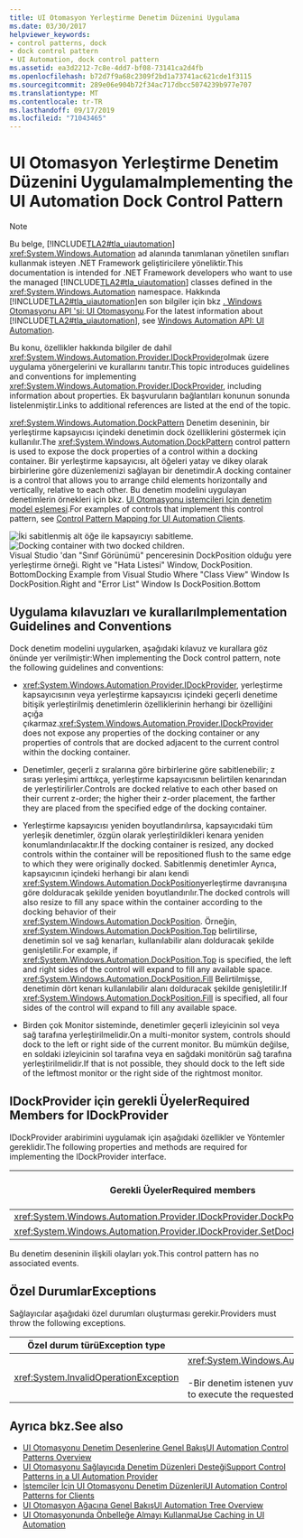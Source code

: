 ```yaml
---
title: UI Otomasyon Yerleştirme Denetim Düzenini Uygulama
ms.date: 03/30/2017
helpviewer_keywords:
- control patterns, dock
- dock control pattern
- UI Automation, dock control pattern
ms.assetid: ea3d2212-7c8e-4dd7-bf08-73141ca2d4fb
ms.openlocfilehash: b72d7f9a68c2309f2bd1a73741ac621cde1f3115
ms.sourcegitcommit: 289e06e904b72f34ac717dbcc5074239b977e707
ms.translationtype: MT
ms.contentlocale: tr-TR
ms.lasthandoff: 09/17/2019
ms.locfileid: "71043465"
---
```

# <a name="implementing-the-ui-automation-dock-control-pattern"></a><span data-ttu-id="54a72-102">UI Otomasyon Yerleştirme Denetim Düzenini Uygulama</span><span class="sxs-lookup"><span data-stu-id="54a72-102">Implementing the UI Automation Dock Control Pattern</span></span>
> [!NOTE]
> <span data-ttu-id="54a72-103">Bu belge, [!INCLUDE[TLA2#tla_uiautomation](../../../includes/tla2sharptla-uiautomation-md.md)] <xref:System.Windows.Automation> ad alanında tanımlanan yönetilen sınıfları kullanmak isteyen .NET Framework geliştiricilere yöneliktir.</span><span class="sxs-lookup"><span data-stu-id="54a72-103">This documentation is intended for .NET Framework developers who want to use the managed [!INCLUDE[TLA2#tla_uiautomation](../../../includes/tla2sharptla-uiautomation-md.md)] classes defined in the <xref:System.Windows.Automation> namespace.</span></span> <span data-ttu-id="54a72-104">Hakkında [!INCLUDE[TLA2#tla_uiautomation](../../../includes/tla2sharptla-uiautomation-md.md)]en son bilgiler için bkz [. Windows Otomasyonu API 'si: UI Otomasyonu](https://go.microsoft.com/fwlink/?LinkID=156746).</span><span class="sxs-lookup"><span data-stu-id="54a72-104">For the latest information about [!INCLUDE[TLA2#tla_uiautomation](../../../includes/tla2sharptla-uiautomation-md.md)], see [Windows Automation API: UI Automation](https://go.microsoft.com/fwlink/?LinkID=156746).</span></span>  
  
 <span data-ttu-id="54a72-105">Bu konu, özellikler hakkında bilgiler de dahil <xref:System.Windows.Automation.Provider.IDockProvider>olmak üzere uygulama yönergelerini ve kurallarını tanıtır.</span><span class="sxs-lookup"><span data-stu-id="54a72-105">This topic introduces guidelines and conventions for implementing <xref:System.Windows.Automation.Provider.IDockProvider>, including information about properties.</span></span> <span data-ttu-id="54a72-106">Ek başvuruların bağlantıları konunun sonunda listelenmiştir.</span><span class="sxs-lookup"><span data-stu-id="54a72-106">Links to additional references are listed at the end of the topic.</span></span>  
  
 <span data-ttu-id="54a72-107"><xref:System.Windows.Automation.DockPattern> Denetim deseninin, bir yerleştirme kapsayıcısı içindeki denetimin dock özelliklerini göstermek için kullanılır.</span><span class="sxs-lookup"><span data-stu-id="54a72-107">The <xref:System.Windows.Automation.DockPattern> control pattern is used to expose the dock properties of a control within a docking container.</span></span> <span data-ttu-id="54a72-108">Bir yerleştirme kapsayıcısı, alt öğeleri yatay ve dikey olarak birbirlerine göre düzenlemenizi sağlayan bir denetimdir.</span><span class="sxs-lookup"><span data-stu-id="54a72-108">A docking container is a control that allows you to arrange child elements horizontally and vertically, relative to each other.</span></span> <span data-ttu-id="54a72-109">Bu denetim modelini uygulayan denetimlerin örnekleri için bkz. [UI Otomasyonu istemcileri Için denetim model eşlemesi](control-pattern-mapping-for-ui-automation-clients.md).</span><span class="sxs-lookup"><span data-stu-id="54a72-109">For examples of controls that implement this control pattern, see [Control Pattern Mapping for UI Automation Clients](control-pattern-mapping-for-ui-automation-clients.md).</span></span>  
  
 <span data-ttu-id="54a72-110">![İki sabitlenmiş alt öğe ile kapsayıcıyı sabitleme.](./media/uia-dockpattern-dockingexample.PNG "UIA_DockPattern_DockingExample")</span><span class="sxs-lookup"><span data-stu-id="54a72-110">![Docking container with two docked children.](./media/uia-dockpattern-dockingexample.PNG "UIA_DockPattern_DockingExample")</span></span>  
<span data-ttu-id="54a72-111">Visual Studio 'dan "Sınıf Görünümü" penceresinin DockPosition olduğu yere yerleştirme örneği. Right ve "Hata Listesi" Window, DockPosition. Bottom</span><span class="sxs-lookup"><span data-stu-id="54a72-111">Docking Example from Visual Studio Where "Class View" Window Is DockPosition.Right and "Error List" Window Is DockPosition.Bottom</span></span>  
  
<a name="Implementation_Guidelines_and_Conventions"></a>   
## <a name="implementation-guidelines-and-conventions"></a><span data-ttu-id="54a72-112">Uygulama kılavuzları ve kuralları</span><span class="sxs-lookup"><span data-stu-id="54a72-112">Implementation Guidelines and Conventions</span></span>  
 <span data-ttu-id="54a72-113">Dock denetim modelini uygularken, aşağıdaki kılavuz ve kurallara göz önünde yer verilmiştir:</span><span class="sxs-lookup"><span data-stu-id="54a72-113">When implementing the Dock control pattern, note the following guidelines and conventions:</span></span>  
  
- <span data-ttu-id="54a72-114"><xref:System.Windows.Automation.Provider.IDockProvider>, yerleştirme kapsayıcısının veya yerleştirme kapsayıcısı içindeki geçerli denetime bitişik yerleştirilmiş denetimlerin özelliklerinin herhangi bir özelliğini açığa çıkarmaz.</span><span class="sxs-lookup"><span data-stu-id="54a72-114"><xref:System.Windows.Automation.Provider.IDockProvider> does not expose any properties of the docking container or any properties of controls that are docked adjacent to the current control within the docking container.</span></span>  
  
- <span data-ttu-id="54a72-115">Denetimler, geçerli z sıralarına göre birbirlerine göre sabitlenebilir; z sırası yerleşimi arttıkça, yerleştirme kapsayıcısının belirtilen kenarından de yerleştirilirler.</span><span class="sxs-lookup"><span data-stu-id="54a72-115">Controls are docked relative to each other based on their current z-order; the higher their z-order placement, the farther they are placed from the specified edge of the docking container.</span></span>  
  
- <span data-ttu-id="54a72-116">Yerleştirme kapsayıcısı yeniden boyutlandırılırsa, kapsayıcıdaki tüm yerleşik denetimler, özgün olarak yerleştirildikleri kenara yeniden konumlandırılacaktır.</span><span class="sxs-lookup"><span data-stu-id="54a72-116">If the docking container is resized, any docked controls within the container will be repositioned flush to the same edge to which they were originally docked.</span></span> <span data-ttu-id="54a72-117">Sabitlenmiş denetimler Ayrıca, kapsayıcının içindeki herhangi bir alanı kendi <xref:System.Windows.Automation.DockPosition>yerleştirme davranışına göre dolduracak şekilde yeniden boyutlandırılır.</span><span class="sxs-lookup"><span data-stu-id="54a72-117">The docked controls will also resize to fill any space within the container according to the docking behavior of their <xref:System.Windows.Automation.DockPosition>.</span></span> <span data-ttu-id="54a72-118">Örneğin, <xref:System.Windows.Automation.DockPosition.Top> belirtilirse, denetimin sol ve sağ kenarları, kullanılabilir alanı dolduracak şekilde genişletilir.</span><span class="sxs-lookup"><span data-stu-id="54a72-118">For example, if <xref:System.Windows.Automation.DockPosition.Top> is specified, the left and right sides of the control will expand to fill any available space.</span></span> <span data-ttu-id="54a72-119"><xref:System.Windows.Automation.DockPosition.Fill> Belirtilmişse, denetimin dört kenarı kullanılabilir alanı dolduracak şekilde genişletilir.</span><span class="sxs-lookup"><span data-stu-id="54a72-119">If <xref:System.Windows.Automation.DockPosition.Fill> is specified, all four sides of the control will expand to fill any available space.</span></span>  
  
- <span data-ttu-id="54a72-120">Birden çok Monitor sisteminde, denetimler geçerli izleyicinin sol veya sağ tarafına yerleştirilmelidir.</span><span class="sxs-lookup"><span data-stu-id="54a72-120">On a multi-monitor system, controls should dock to the left or right side of the current monitor.</span></span> <span data-ttu-id="54a72-121">Bu mümkün değilse, en soldaki izleyicinin sol tarafına veya en sağdaki monitörün sağ tarafına yerleştirilmelidir.</span><span class="sxs-lookup"><span data-stu-id="54a72-121">If that is not possible, they should dock to the left side of the leftmost monitor or the right side of the rightmost monitor.</span></span>  
  
<a name="Required_Members_for_IDockProvider"></a>   
## <a name="required-members-for-idockprovider"></a><span data-ttu-id="54a72-122">IDockProvider için gerekli Üyeler</span><span class="sxs-lookup"><span data-stu-id="54a72-122">Required Members for IDockProvider</span></span>  
 <span data-ttu-id="54a72-123">IDockProvider arabirimini uygulamak için aşağıdaki özellikler ve Yöntemler gereklidir.</span><span class="sxs-lookup"><span data-stu-id="54a72-123">The following properties and methods are required for implementing the IDockProvider interface.</span></span>  
  
|<span data-ttu-id="54a72-124">Gerekli Üyeler</span><span class="sxs-lookup"><span data-stu-id="54a72-124">Required members</span></span>|<span data-ttu-id="54a72-125">Üye türü</span><span class="sxs-lookup"><span data-stu-id="54a72-125">Member type</span></span>|<span data-ttu-id="54a72-126">Notlar</span><span class="sxs-lookup"><span data-stu-id="54a72-126">Notes</span></span>|  
|----------------------|-----------------|-----------|  
|<xref:System.Windows.Automation.Provider.IDockProvider.DockPosition%2A>|<span data-ttu-id="54a72-127">Özellik</span><span class="sxs-lookup"><span data-stu-id="54a72-127">Property</span></span>|<span data-ttu-id="54a72-128">Yok.</span><span class="sxs-lookup"><span data-stu-id="54a72-128">None</span></span>|  
|<xref:System.Windows.Automation.Provider.IDockProvider.SetDockPosition%2A>|<span data-ttu-id="54a72-129">Yöntem</span><span class="sxs-lookup"><span data-stu-id="54a72-129">Method</span></span>|<span data-ttu-id="54a72-130">Yok.</span><span class="sxs-lookup"><span data-stu-id="54a72-130">None</span></span>|  
  
 <span data-ttu-id="54a72-131">Bu denetim deseninin ilişkili olayları yok.</span><span class="sxs-lookup"><span data-stu-id="54a72-131">This control pattern has no associated events.</span></span>  
  
<a name="Exceptions"></a>   
## <a name="exceptions"></a><span data-ttu-id="54a72-132">Özel Durumlar</span><span class="sxs-lookup"><span data-stu-id="54a72-132">Exceptions</span></span>  
 <span data-ttu-id="54a72-133">Sağlayıcılar aşağıdaki özel durumları oluşturması gerekir.</span><span class="sxs-lookup"><span data-stu-id="54a72-133">Providers must throw the following exceptions.</span></span>  
  
|<span data-ttu-id="54a72-134">Özel durum türü</span><span class="sxs-lookup"><span data-stu-id="54a72-134">Exception type</span></span>|<span data-ttu-id="54a72-135">Koşul</span><span class="sxs-lookup"><span data-stu-id="54a72-135">Condition</span></span>|  
|--------------------|---------------|  
|<xref:System.InvalidOperationException>|<xref:System.Windows.Automation.Provider.IDockProvider.SetDockPosition%2A><br /><br /> <span data-ttu-id="54a72-136">-Bir denetim istenen yuva stilini yürütemediğinde.</span><span class="sxs-lookup"><span data-stu-id="54a72-136">-   When a control is not able to execute the requested dock style.</span></span>|  
  
## <a name="see-also"></a><span data-ttu-id="54a72-137">Ayrıca bkz.</span><span class="sxs-lookup"><span data-stu-id="54a72-137">See also</span></span>

- [<span data-ttu-id="54a72-138">UI Otomasyonu Denetim Desenlerine Genel Bakış</span><span class="sxs-lookup"><span data-stu-id="54a72-138">UI Automation Control Patterns Overview</span></span>](ui-automation-control-patterns-overview.md)
- [<span data-ttu-id="54a72-139">UI Otomasyonu Sağlayıcıda Denetim Düzenleri Desteği</span><span class="sxs-lookup"><span data-stu-id="54a72-139">Support Control Patterns in a UI Automation Provider</span></span>](support-control-patterns-in-a-ui-automation-provider.md)
- [<span data-ttu-id="54a72-140">İstemciler İçin UI Otomasyonu Denetim Düzenleri</span><span class="sxs-lookup"><span data-stu-id="54a72-140">UI Automation Control Patterns for Clients</span></span>](ui-automation-control-patterns-for-clients.md)
- [<span data-ttu-id="54a72-141">UI Otomasyon Ağacına Genel Bakış</span><span class="sxs-lookup"><span data-stu-id="54a72-141">UI Automation Tree Overview</span></span>](ui-automation-tree-overview.md)
- [<span data-ttu-id="54a72-142">UI Otomasyonunda Önbelleğe Almayı Kullanma</span><span class="sxs-lookup"><span data-stu-id="54a72-142">Use Caching in UI Automation</span></span>](use-caching-in-ui-automation.md)
